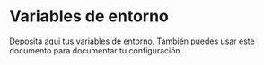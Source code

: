 # Variables de entorno
Deposita aqui tus variables de entorno. También puedes usar este documento para documentar tu configuración.
